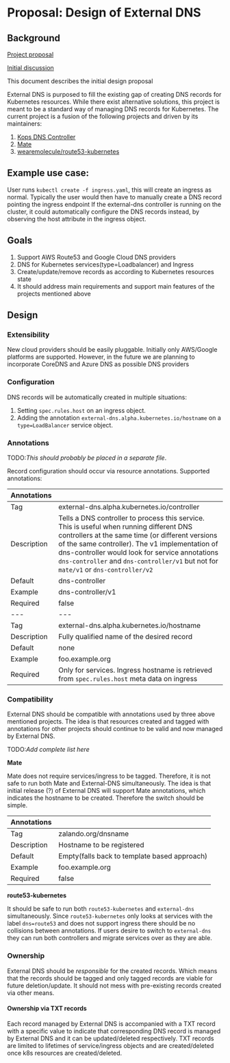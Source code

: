 # Proposal: Design of External DNS

## Background

[Project proposal](https://groups.google.com/forum/#!searchin/kubernetes-dev/external$20dns%7Csort:relevance/kubernetes-dev/2wGQUB0fUuE/9OXz01i2BgAJ)

[Initial discussion](https://docs.google.com/document/d/1ML_q3OppUtQKXan6Q42xIq2jelSoIivuXI8zExbc6ec/edit#heading=h.1pgkuagjhm4p)

This document describes the initial design proposal

External DNS is purposed to fill the existing gap of creating DNS records for Kubernetes resources. While there exist alternative solutions, this project is meant to be a standard way of managing DNS records for Kubernetes. The current project is a fusion of the following projects and driven by its maintainers:

1. [Kops DNS Controller](https://github.com/kubernetes/kops/tree/master/dns-controller)
2. [Mate](https://github.com/zalando-incubator/mate)
3. [wearemolecule/route53-kubernetes](https://github.com/wearemolecule/route53-kubernetes)

## Example use case:

User runs `kubectl create -f ingress.yaml`, this will create an ingress as normal.
Typically the user would then have to manually create a DNS record pointing the ingress endpoint
If the external-dns controller is running on the cluster, it could automatically configure the DNS records instead, by observing the host attribute in the ingress object.

## Goals

1. Support AWS Route53 and Google Cloud DNS providers
2. DNS for Kubernetes services(type=Loadbalancer) and Ingress
3. Create/update/remove records as according to Kubernetes resources state
4. It should address main requirements and support main features of the projects mentioned above

## Design

### Extensibility

New cloud providers should be easily pluggable. Initially only AWS/Google platforms are supported. However, in the future we are planning to incorporate CoreDNS and Azure DNS as possible DNS providers

### Configuration

DNS records will be automatically created in multiple situations:
1. Setting `spec.rules.host` on an ingress object.
2. Adding the annotation `external-dns.alpha.kubernetes.io/hostname` on a `type=LoadBalancer` service object.

### Annotations

TODO:*This should probably be placed in a separate file*.

Record configuration should occur via resource annotations. Supported annotations:

|   Annotations |   |
|---|---|
|Tag   |external-dns.alpha.kubernetes.io/controller   |
|Description   |  Tells a DNS controller to process this service. This is useful when running different DNS controllers at the same time (or different versions of the same controller). The v1 implementation of dns-controller would look for service annotations `dns-controller` and `dns-controller/v1` but not for `mate/v1` or `dns-controller/v2` |
|Default   | dns-controller  |
|Example|dns-controller/v1|
|Required| false |
|---|---|
|Tag   |external-dns.alpha.kubernetes.io/hostname   |
|Description   |  Fully qualified name of the desired record |
|Default| none |
|Example|foo.example.org|
|Required| Only for services. Ingress hostname is retrieved from `spec.rules.host` meta data on ingress |

### Compatibility

External DNS should be compatible with annotations used by three above mentioned projects. The idea is that resources created and tagged with annotations for other projects should continue to be valid and now managed by External DNS. 

TODO:*Add complete list here*

**Mate**

Mate does not require services/ingress to be tagged. Therefore, it is not safe to run both Mate and External-DNS simultaneously. The idea is that initial release (?) of External DNS will support Mate annotations, which indicates the hostname to be created. Therefore the switch should be simple. 

|Annotations |  |
|---|---|
|Tag   |zalando.org/dnsname  |
|Description   |  Hostname to be registered |
|Default   | Empty(falls back to template based approach) |
|Example|foo.example.org|
|Required| false|

**route53-kubernetes**

It should be safe to run both `route53-kubernetes` and `external-dns` simultaneously. Since `route53-kubernetes` only looks at services with the label `dns=route53` and does not support ingress there should be no collisions between annotations. If users desire to switch to `external-dns` they can run both controllers and migrate services over as they are able.


### Ownership

External DNS should be *responsible* for the created records. Which means that the records should be tagged and only tagged records are viable for future deletion/update. It should not mess with pre-existing records created via other means.

#### Ownership via TXT records

Each record managed by External DNS is accompanied with a TXT record with a specific value to indicate that corresponding DNS record is managed by External DNS and it can be updated/deleted respectively. TXT records are limited to lifetimes of service/ingress objects and are created/deleted once k8s resources are created/deleted. 
